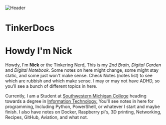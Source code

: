 ![Header](https://raw.githubusercontent.com/Nicholas-Stull/TinkerDocs/main/.github/assets/banner.png)
# TinkerDocs
# Howdy I'm Nick

Howdy, I'm **Nick** or the Tinkering Nerd, This is my *2nd Brain,* *Digital Garden* and *Digital Notebook*. Some notes on here might change, some might stay static, and some just won't make sense. Check Notes (notes list) to see which are rubbish and which make sense. I may or may not have ADHD, so you'll see a bunch of different topics in here.   

Currently, I am a Student at [Southwestern Michigan College](https://swmich.edu) heading towards a degree in [Information Technology.](https://csrc.nist.gov/glossary/term/information_technology) You'll see notes in here for programming, Including Python, PowerShell, or whatever I start and maybe finish. I also have notes on Docker, Raspberry pi's, 3D printing, Networking, Recipes, GitHub, Aviation, and what not. 

